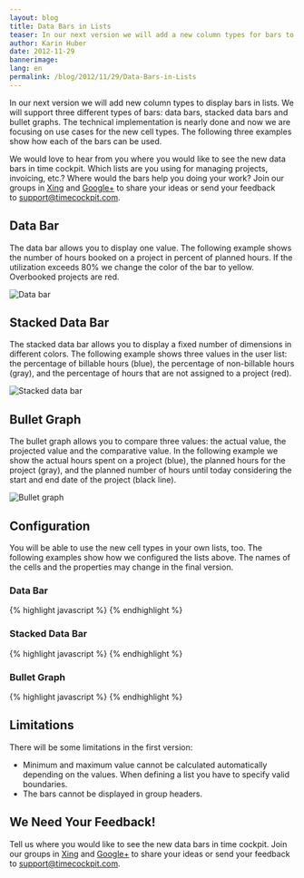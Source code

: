 ```yaml
---
layout: blog
title: Data Bars in Lists
teaser: In our next version we will add a new column types for bars to lists. We will support three different types of bars -  DataBar, StackedDataBar and BulletGraph.
author: Karin Huber
date: 2012-11-29
bannerimage: 
lang: en
permalink: /blog/2012/11/29/Data-Bars-in-Lists
---
```


<p>In our next version we will add new column types to display bars in lists. We will support three different types of bars: data bars, stacked data bars and bullet graphs. The technical implementation is nearly done and now we are focusing on use cases for the new cell types. The following three examples show how each of the bars can be used.</p><p>We would love to hear from you where you would like to see the new data bars in time cockpit. Which lists are you using for managing projects, invoicing, etc.? Where would the bars help you doing your work? Join our groups in <a href="https://www.xing.com/net/timecockpit/ideen-vorschlage-feedback-468148/data-bars-in-listen-42821285/42821285/save/#42821285" target="_blank">Xing</a> and <a href="https://plus.google.com/u/0/100277396048641818309/posts/2ceH1z6TJeo" target="_blank">Google+</a> to share your ideas or send your feedback to <a href="mailto:support@timecockpit.com">support@timecockpit.com</a>.</p><h2>Data Bar</h2><p>The data bar allows you to display one value. The following example shows the number of hours booked on a project in percent of planned hours. If the utilization exceeds 80% we change the color of the bar to yellow. Overbooked projects are red.</p><p>
  <img src="{{site.baseurl}}/content/images/blog/2012/11/DataBar.png" alt="Data bar" title="Data bar" />
</p><h2>Stacked Data Bar</h2><p>The stacked data bar allows you to display a fixed number of dimensions in different colors. The following example shows three values in the user list: the percentage of billable hours (blue), the percentage of non-billable hours (gray), and the percentage of hours that are not assigned to a project (red).</p><p>
  <img src="{{site.baseurl}}/content/images/blog/2012/11/StackedDataBar.png" alt="Stacked data bar" title="Stacked data bar" />
</p><h2>Bullet Graph</h2><p>The bullet graph allows you to compare three values: the actual value, the projected value and the comparative value. In the following example we show the actual hours spent on a project (blue), the planned hours for the project (gray), and the planned number of hours until today considering the start and end date of the project (black line).</p><p>
  <img src="{{site.baseurl}}/content/images/blog/2012/11/BulletGraph.png" alt="Bullet graph" title="Bullet graph" />
</p><h2>Configuration</h2><p>You will be able to use the new cell types in your own lists, too. The following examples show how we configured the lists above. The names of the cells and the properties may change in the final version.</p><h3>Data Bar</h3>{% highlight javascript %} <DataBarCell Value="=Current.Utilization" Minimum="0" Maximum="125" Width="200" 
    NumberFormatPattern="'Utilization:' #,##0 '%'"
    ValueBrush="=:Iif(Current.Utilization > 100, '#d24b1e', :Iif(Current.Utilization > 80, '#ffcc00', '#25a0da'))" 
    Header="Hours Spent [%]" />{% endhighlight %}<h3>Stacked Data Bar</h3>{% highlight javascript %} <StackedDataBarCell Minimum="0" Maximum="100" Width="250" NumberFormatPattern="0.00 '%'" Header="Billable / Not Billable / No Project Assigned">
    <StackedDataBarItem Value="=Current.HoursBillable / (Current.HoursBillable + Current.HoursNotBillable + Current.HoursWithoutProject) * 100" />
    <StackedDataBarItem Value="=Current.HoursNotBillable / (Current.HoursBillable + Current.HoursNotBillable + Current.HoursWithoutProject) * 100" />
    <StackedDataBarItem Value="=Current.HoursWithoutProject / (Current.HoursBillable + Current.HoursNotBillable + Current.HoursWithoutProject) * 100" ValueBrush="#d24b1e" />
 </StackedDataBarCell>{% endhighlight %}<h3>Bullet Graph</h3>{% highlight javascript %} <BulletGraphCell Value="=Current.SpentHours" ProjectedValue="=Current.BudgetInHours" ComparativeValue="=Current.PlannedHoursUntilToday"
    Minimum="0" Maximum="1000" Width="200" 
    NumberFormatPattern="0.00"
    Header="Hours Spent" />{% endhighlight %}<h2>Limitations</h2><p>There will be some limitations in the first version:</p><ul>
  <li>Minimum and maximum value cannot be calculated automatically depending on the values. When defining a list you have to specify valid boundaries.</li>
  <li>The bars cannot be displayed in group headers.</li>
</ul><h2>We Need Your Feedback!</h2><p>Tell us where you would like to see the new data bars in time cockpit. Join our groups in <a href="https://www.xing.com/net/timecockpit/ideen-vorschlage-feedback-468148/data-bars-in-listen-42821285/42821285/save/#42821285" target="_blank">Xing</a> and <a href="https://plus.google.com/u/0/100277396048641818309/posts/2ceH1z6TJeo" target="_blank">Google+</a> to share your ideas or send your feedback to <a href="mailto:support@timecockpit.com">support@timecockpit.com</a>.</p>
